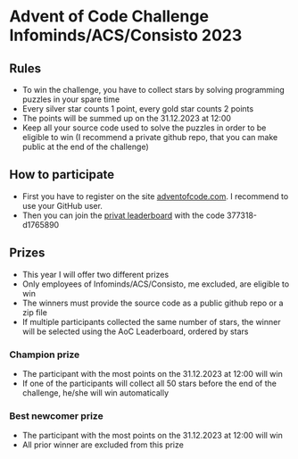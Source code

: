 # Advent of Code Challenge Infominds/ACS/Consisto 2023

## Rules

* To win the challenge, you have to collect stars by solving programming puzzles in your spare time
* Every silver star counts 1 point, every gold star counts 2 points
* The points will be summed up on the 31.12.2023 at 12:00
* Keep all your source code used to solve the puzzles in order to be eligible to win (I recommend a private github repo, that you can make public at the end of the challenge)

## How to participate

* First you have to register on the site [adventofcode.com](https://adventofcode.com/2023/auth/login). I recommend to use your GitHub user. 
* Then you can join the [privat leaderboard](https://adventofcode.com/2023/leaderboard/private) with the code 377318-d1765890

## Prizes

* This year I will offer two different prizes
* Only employees of Infominds/ACS/Consisto, me excluded, are eligible to win
* The winners must provide the source code as a public github repo or a zip file
* If multiple participants collected the same number of stars, the winner will be selected using the AoC Leaderboard, ordered by stars

### Champion prize 

* The participant with the most points on the 31.12.2023 at 12:00 will win
* If one of the participants will collect all 50 stars before the end of the challenge, he/she will win automatically 

### Best newcomer prize 

* The participant with the most points on the 31.12.2023 at 12:00 will win
* All prior winner are excluded from this prize

